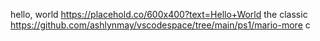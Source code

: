 hello, world
https://placehold.co/600x400?text=Hello+World
the classic
https://github.com/ashlynmay/vscodespace/tree/main/ps1/mario-more
c